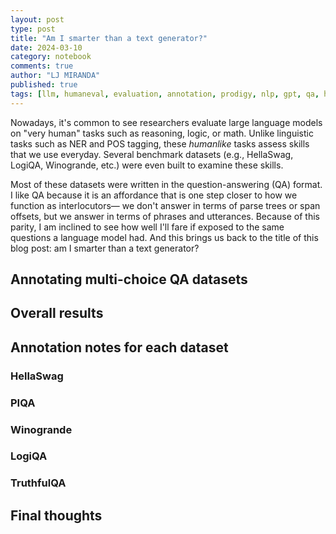 ```yaml
---
layout: post
type: post
title: "Am I smarter than a text generator?"
date: 2024-03-10
category: notebook
comments: true
author: "LJ MIRANDA"
published: true
tags: [llm, humaneval, evaluation, annotation, prodigy, nlp, gpt, qa, hellaswag, winogrande]
---
```


<span class="firstcharacter">N</span>owadays, it's common to see researchers evaluate large language models on "very human" tasks such as reasoning, logic, or math.
Unlike linguistic tasks such as NER and POS tagging, these *humanlike* tasks assess skills that we use everyday.
Several benchmark datasets (e.g., HellaSwag, LogiQA, Winogrande, etc.) were even built to examine these skills.

Most of these datasets were written in the question-answering (QA) format.
I like QA because it is an affordance that is one step closer to how we function as interlocutors&mdash; we don't answer in terms of parse trees or span offsets, but we answer in terms of phrases and utterances.
Because of this parity, I am inclined to see how well I'll fare if exposed to the same questions a language model had.
And this brings us back to the title of this blog post: am I smarter than a text generator?

## Annotating multi-choice QA datasets

<!-- experimental setup -->

## Overall results

## Annotation notes for each dataset

### HellaSwag

### PIQA

### Winogrande


### LogiQA

### TruthfulQA

## Final thoughts
